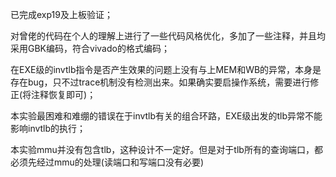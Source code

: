 已完成exp19及上板验证；

对曾佬的代码在个人的理解上进行了一些代码风格优化，多加了一些注释，并且均采用GBK编码，符合vivado的格式编码；

在EXE级的invtlb指令是否产生效果的问题上没有与上MEM和WB的异常，本身是存在bug，只不过trace机制没有检测出来。如果确实要启操作系统，需要进行修正(将注释恢复即可)；

本实验最困难和难绷的错误在于invtlb有关的组合环路，EXE级出发的tlb异常不能影响invtlb的执行；

本实验mmu并没有包含tlb，这种设计不一定好。但是对于tlb所有的查询端口，都必须先经过mmu的处理(读端口和写端口没有必要)

